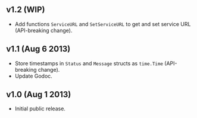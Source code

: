 v1.2 (WIP)
----------

* Add functions `ServiceURL` and `SetServiceURL` to get and set service URL
  (API-breaking change).

v1.1 (Aug 6 2013)
-----------------

* Store timestamps in `Status` and `Message` structs as `time.Time`
  (API-breaking change).
* Update Godoc.

v1.0 (Aug 1 2013)
-----------------

* Initial public release.
